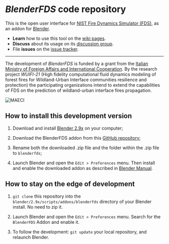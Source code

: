 # *BlenderFDS* code repository

This is the open user interface for [NIST Fire Dynamics Simulator (FDS)](https://pages.nist.gov/fds-smv/), as an addon for [Blender](http://www.blender.org).

 * **Learn** how to use this tool on the [wiki pages](https://github.com/firetools/blenderfds/wiki).
 * **Discuss** about its usage on its [discussion group](https://groups.google.com/g/blenderfds).
 * File **issues** on the [issue tracker](https://github.com/firetools/blenderfds/issues). 

---

The development of *BlenderFDS* is funded by a grant from the [Italian Ministry of Foreign Affairs and International Cooperation](https://www.esteri.it/mae/en/).
By the research project *WUIFI-21* (High fidelity computational fluid dynamics modeling of forest fires for Wildland-Urban Interface communities resilience and protection) the participating organizations intend to extend the capabilities of FDS on the prediction of wildland-urban interface fires propagation.

![MAECI](https://github.com/firetools/qgis2fds/wiki/images/MAECI.png)


## How to install this development version

1. Download and install [Blender 2.9x](http://www.blender.org) on your computer;

2. Download the BlenderFDS addon from this [GitHub repository](https://github.com/firetools/blenderfds/archive/master.zip);

3. Rename both the downloaded .zip file and the folder within the .zip file to `blenderfds`;

4. Launch Blender and open the `Edit > Preferences` menu. Then install and enable the downloaded addon as described in [Blender Manual](https://docs.blender.org/manual/en/dev/editors/preferences/addons.html?highlight=addon#).

## How to stay on the edge of development

1. `git clone` this repository into the `blender/2.9x/scripts/addons/blenderfds` directory of your Blender install. No need to zip it.

2. Launch Blender and open the `Edit > Preferences` menu. Search for the `BlenderFDS` Addon and enable it.

3. To follow the development: `git update` your local repository, and relaunch Blender.
